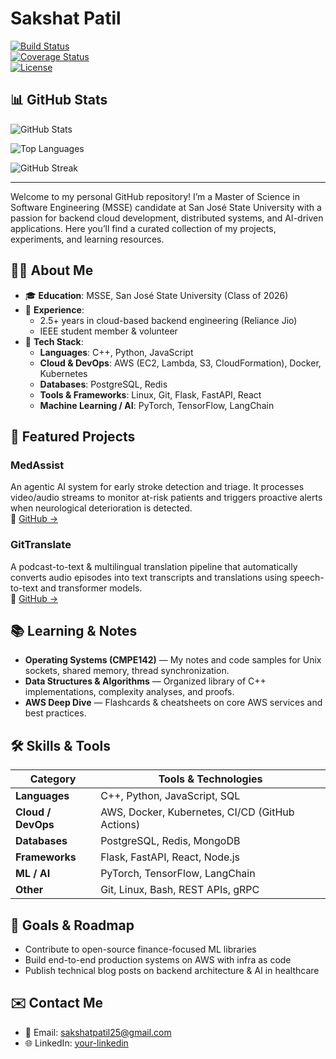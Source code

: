 # Sakshat Patil

[![Build Status](https://img.shields.io/github/actions/workflow/status/sakshat-patil/your-repo/ci.yml?branch=main)](https://github.com/sakshat-patil/your-repo/actions)  
[![Coverage Status](https://img.shields.io/codecov/c/github/sakshat-patil/your-repo)](https://codecov.io/gh/sakshat-patil/your-repo)  
[![License](https://img.shields.io/github/license/sakshat-patil/your-repo)](https://github.com/your-username/sakshat-patil/blob/main/LICENSE)

## 📊 GitHub Stats

![GitHub Stats](https://github-readme-stats.vercel.app/api?username=sakshat-patil&show_icons=true&theme=radical)

![Top Languages](https://github-readme-stats.vercel.app/api/top-langs/?username=sakshat-patil&layout=compact)

![GitHub Streak](https://github-readme-streak-stats-eight.vercel.app/?user=sakshat-patil&theme=radical)

---

Welcome to my personal GitHub repository! I’m a Master of Science in Software Engineering (MSSE) candidate at San José State University with a passion for backend cloud development, distributed systems, and AI-driven applications. Here you’ll find a curated collection of my projects, experiments, and learning resources.

## 🧑‍💻 About Me

- 🎓 **Education**: MSSE, San José State University (Class of 2026)  
- 💼 **Experience**:  
  - 2.5+ years in cloud-based backend engineering (Reliance Jio)  
  - IEEE student member & volunteer  
- 🔧 **Tech Stack**:  
  - **Languages**: C++, Python, JavaScript  
  - **Cloud & DevOps**: AWS (EC2, Lambda, S3, CloudFormation), Docker, Kubernetes  
  - **Databases**: PostgreSQL, Redis  
  - **Tools & Frameworks**: Linux, Git, Flask, FastAPI, React  
  - **Machine Learning / AI**: PyTorch, TensorFlow, LangChain  

## 🚀 Featured Projects

### MedAssist  
An agentic AI system for early stroke detection and triage. It processes video/audio streams to monitor at-risk patients and triggers proactive alerts when neurological deterioration is detected.  
🔗 [GitHub →](https://github.com/sakshat-patil/MedAssist)

### GitTranslate  
A podcast-to-text & multilingual translation pipeline that automatically converts audio episodes into text transcripts and translations using speech-to-text and transformer models.  
🔗 [GitHub →](https://github.com/sakshat-patil/GitTranslate)

## 📚 Learning & Notes

- **Operating Systems (CMPE142)** — My notes and code samples for Unix sockets, shared memory, thread synchronization.  
- **Data Structures & Algorithms** — Organized library of C++ implementations, complexity analyses, and proofs.  
- **AWS Deep Dive** — Flashcards & cheatsheets on core AWS services and best practices.

## 🛠️ Skills & Tools

| Category           | Tools & Technologies                             |
| ------------------ | ------------------------------------------------- |
| **Languages**      | C++, Python, JavaScript, SQL                     |
| **Cloud / DevOps** | AWS, Docker, Kubernetes, CI/CD (GitHub Actions)  |
| **Databases**      | PostgreSQL, Redis, MongoDB                       |
| **Frameworks**     | Flask, FastAPI, React, Node.js                   |
| **ML / AI**        | PyTorch, TensorFlow, LangChain                   |
| **Other**          | Git, Linux, Bash, REST APIs, gRPC                |

## 🎯 Goals & Roadmap

- Contribute to open-source finance-focused ML libraries  
- Build end-to-end production systems on AWS with infra as code  
- Publish technical blog posts on backend architecture & AI in healthcare  

## ✉️ Contact Me

- 📧 Email: sakshatpatil25@gmail.com
- 🌐 LinkedIn: [your-linkedin](https://www.linkedin.com/in/sakshat-patil)  
